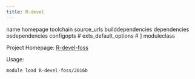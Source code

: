 ```yaml
---
title: R-devel
---
```

name homepage toolchain source_urls builddependencies dependencies osdependencies configopts # exts_default_options # ] moduleclass

Project Homepage: [R-devel-foss](http://www.r-project.org/)

Usage:
```
module load R-devel-foss/2016b
```
